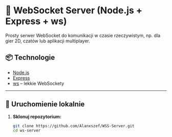 # 🧩 WebSocket Server (Node.js + Express + ws)

Prosty serwer WebSocket do komunikacji w czasie rzeczywistym, np. dla gier 2D, czatów lub aplikacji multiplayer.

## 📦 Technologie

- [Node.js](https://nodejs.org/)
- [Express](https://expressjs.com/)
- [ws](https://github.com/websockets/ws) – lekkie WebSockety

---

## 🚀 Uruchomienie lokalnie

1. **Sklonuj repozytorium:**

   ```bash
   git clone https://github.com/Alanxszef/WSS-Server.git
   cd ws-server
